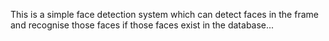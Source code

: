 This is a simple face detection system which can detect faces in the frame and recognise those faces if those faces exist in the database...